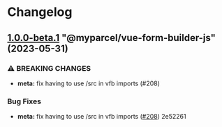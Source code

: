 # Changelog

<!-- MONODEPLOY:BELOW -->

## [1.0.0-beta.1](///compare/@myparcel/vue-form-builder-js@1.0.0-beta.0...@myparcel/vue-form-builder-js@1.0.0-beta.1) "@myparcel/vue-form-builder-js" (2023-05-31)


### ⚠ BREAKING CHANGES

* **meta:** fix having to use /src in vfb imports (#208)

### Bug Fixes

* **meta:** fix having to use /src in vfb imports ([#208](///issues/208)) 2e52261


